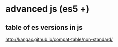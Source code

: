 # advanced js (es5 +)

## table of es versions in js
http://kangax.github.io/compat-table/non-standard/
